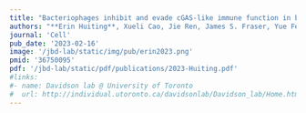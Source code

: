 ```yaml
---
title: "Bacteriophages inhibit and evade cGAS-like immune function in bacteria"
authors: "**Erin Huiting**, Xueli Cao, Jie Ren, James S. Fraser, Yue Feng, **Joseph Bondy-Denomy**"
journal: 'Cell'
pub_date: '2023-02-16'
image: '/jbd-lab/static/img/pub/erin2023.png'
pmid: '36750095'
pdf: '/jbd-lab/static/pdf/publications/2023-Huiting.pdf'
#links:
#- name: Davidson lab @ University of Toronto
#  url: http://individual.utoronto.ca/davidsonlab/Davidson_lab/Home.html
---
```

